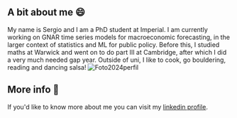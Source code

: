 ## A bit about me 😄
My name is Sergio and I am a PhD student at Imperial. I am currently working on GNAR time series models for macroeconomic forecasting, in the larger context of statistics and ML for public policy. Before this, I studied maths at Warwick and went on to do part III at Cambridge, after which I did a very much needed gap year. Outside of uni, I like to cook, go bouldering, reading and dancing salsa!
![Foto2024perfil](https://github.com/user-attachments/assets/0f798717-281d-423e-be58-4d8c7e763633)


## More info 📖
If you'd like to know more about me you can visit my [linkedin profile](https://www.linkedin.com/in/sergio-esta%C3%B1-ruiz-870347221/). 

